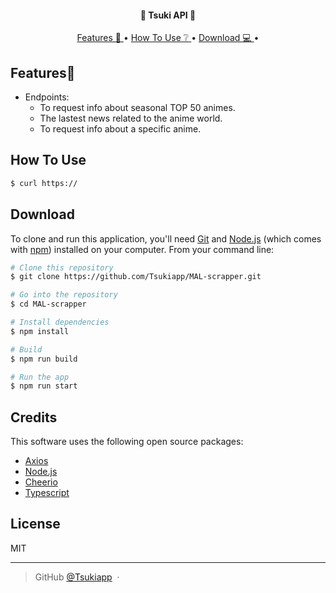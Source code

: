 <h4 align="center">🌌 Tsuki API 🌌</h4>

<p align="center">
  <a href="#Features"> Features 🦾 </a> •
  <a href="#how-to-use">How To Use ❔ </a> •
  <a href="#download">Download 💻 </a> •
</p>



## Features🦾

* Endpoints:  
  - To request info about seasonal TOP 50 animes.
  - The lastest news related to the anime world.
  - To request info about a specific anime.


## How To Use
```bash
$ curl https://
```

## Download


To clone and run this application, you'll need [Git](https://git-scm.com) and [Node.js](https://nodejs.org/en/download/) (which comes with [npm](http://npmjs.com)) installed on your computer. From your command line:

```bash
# Clone this repository
$ git clone https://github.com/Tsukiapp/MAL-scrapper.git

# Go into the repository
$ cd MAL-scrapper

# Install dependencies
$ npm install

# Build
$ npm run build

# Run the app
$ npm run start

```


## Credits

This software uses the following open source packages:

- [Axios](https://axios-http.com/)
- [Node.js](https://nodejs.org/)
- [Cheerio](https://cheerio.js.org/)
- [Typescript](https://www.typescriptlang.org/)


## License

MIT

---

> GitHub [@Tsukiapp](https://github.com/Tsukiapp) &nbsp;&middot;&nbsp;